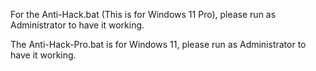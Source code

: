 For the Anti-Hack.bat  (This is for Windows 11 Pro), please run as Administrator to have it working.


The Anti-Hack-Pro.bat is for Windows 11, please run as Administrator to have it working.
